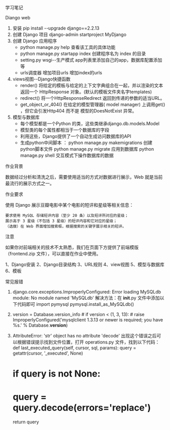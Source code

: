 学习笔记

Diango web

1. 安装 pip install --upgrade django==2.2.13 
2. 创建 Django 项目 django-admin startproject MyDjango
3. 创建 Django 应用程序 
    * python manage.py help  查看该工具的具体功能 
    * python manage.py startapp index  创建程序名为 index 的目录
    * setting.py  wsgi--生产模式 app列表里添加自己的app，数据库配置添加等
    * urls调度器 增加项目urls 增加index的urls
4. views视图--Django快捷函数
    * render() 将给定的模板与给定的上下⽂字典组合在⼀起，并以渲染的⽂本返回⼀个 HttpResponse 对象。(默认的模板文件夹名字templates)
    * redirect() 将⼀个HttpResponseRedirect 返回到传递的参数的适当URL。
    * get_object_or_404() 在给定的模型管理器( model manager) 上调⽤get() ，但它会引发Http404 ⽽不是 模型的DoesNotExist 异常。
5. 模型与数据库
    * 每个模型都是一个Python 的类，这些类继承django.db.models.Model 
    * 模型类的每个属性都相当于一个数据库的字段
    * 利用这些，Django提供了一个自动生成访问数据库的API
    * 生成python中间脚本 ：
        python manage.py makemigrations 创建python脚本文件
        python manage.py migrate 应用到数据库
        python manage.py shell 交互模式下操作数据库的数据



作业背景

数据经过分析和清洗之后，需要使用适当的方式对数据进行展示，Web 就是当前最流行的展示方式之一。

作业要求

使用 Django 展示豆瓣电影中某个电影的短评和星级等相关信息：

    要求使用 MySQL 存储短评内容（至少 20 条）以及短评所对应的星级；
    展示高于 3 星级（不包括 3 星级）的短评内容和它对应的星级；
    （选做）在 Web 界面增加搜索框，根据搜索的关键字展示相关的短评。

注意

如果你对前端相关的技术不太熟悉，我们在页面下方提供了前端模版（frontend.zip 文件），可以直接在作业中使用。








1、Django安装
2、Django目录结构
3、URL规则
4、view视图
5、模型与数据库
6、模板

常见报错
1.  django.core.exceptions.ImproperlyConfigured: Error loading MySQLdb module: No module named 'MySQLdb'
    解决方法：在 __init__.py 文件中添加以下代码即可
    import pymysql
    pymysql.install_as_MySQLdb()

2.   version = Database.version_info
    # if version < (1, 3, 13):
    # raise ImproperlyConfigured('mysqlclient 1.3.13 or newer is required; you have %s.' % Database.__version__)

3.  AttributeError: 'str' object has no attribute 'decode'
    出现这个错误之后可以根据错误提示找到文件位置，打开 operations.py 文件，找到以下代码：
    def last_executed_query(self, cursor, sql, params):
    query = getattr(cursor, '_executed', None)
    # if query is not None:
    #     query = query.decode(errors='replace')
    return query